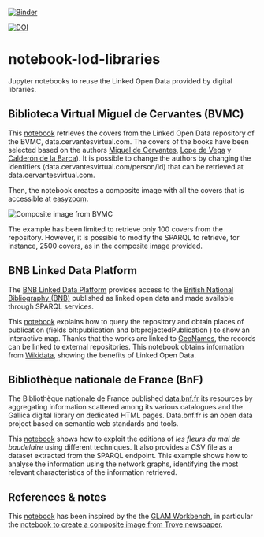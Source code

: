 [![Binder](https://mybinder.org/badge_logo.svg)](https://mybinder.org/v2/gh/hibernator11/notebook-lod-libraries/master)

[![DOI](https://zenodo.org/badge/254954138.svg)](https://zenodo.org/badge/latestdoi/254954138)


# notebook-lod-libraries
Jupyter notebooks to reuse the Linked Open Data provided by digital libraries.

## Biblioteca Virtual Miguel de Cervantes (BVMC)
This [notebook](bvmc-create-composite.ipynb) retrieves the covers from the Linked Open Data repository of the BVMC, data.cervantesvirtual.com. The covers of the books have been selected based on the authors [Miguel de Cervantes](http://data.cervantesvirtual.com/person/40), [Lope de Vega](http://data.cervantesvirtual.com/person/72) y [Calderón de la Barca](http://data.cervantesvirtual.com/person/79)). It is possible to change the authors by changing the identifiers (data.cervantesvirtual.com/person/id) that can be retrieved at data.cervantesvirtual.com.

Then, the notebook creates a composite image with all the covers that is accessible at [easyzoom](https://www.easyzoom.com/imageaccess/acab10e5187b45d8ad802d8d302a4901). 


![Composite image from BVMC](http://data.cervantesvirtual.com/blog/wp-content/uploads/2020/05/composite-bvmc-388x220.png)

The example has been limited to retrieve only 100 covers from the repository. However, it is possible to modify the SPARQL to retrieve, for instance, 2500 covers, as in the composite image provided.

## BNB Linked Data Platform
The [BNB Linked Data Platform](https://bnb.data.bl.uk/) provides access to the [British National Bibliography (BNB)](http://www.bl.uk/bibliographic/natbib.html) published as linked open data and made available through SPARQL services. 

This [notebook](bnb-lod-extraction-map.ipynb) explains how to query the repository and obtain places of publication (fields blt:publication and blt:projectedPublication ) to show an interactive map. Thanks that the works are linked to [GeoNames](https://www.geonames.org/), the records can be linked to external repositories. This notebook obtains information from [Wikidata](https://www.wikidata.org), showing the benefits of Linked Open Data.


## Bibliothèque nationale de France (BnF)
The Bibliothèque nationale de France published [data.bnf.fr](https://data.bnf.fr/) its resources by aggregating information scattered among its various catalogues and the Gallica digital library on dedicated HTML pages. Data.bnf.fr is an open data project based on semantic web standards and tools.

This [notebook](bnf-graph-example.ipynb) shows how to exploit the editions of *les fleurs du mal de baudelaire* using different techniques. It also provides a CSV file as a dataset extracted from the SPARQL endpoint. This example shows how to analyse the information using the network graphs, identifying the most relevant characteristics of the information retrieved.

## References & notes
This [notebook](create-composite-bvmc.ipynb) has been inspired by the the [GLAM Workbench](https://glam-workbench.github.io/), in particular the [notebook to create a composite image from Trove newspaper](https://nbviewer.jupyter.org/github/GLAM-Workbench/trove-newspapers/blob/master/Composite-thumbnails.ipynb).
